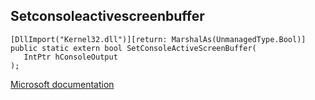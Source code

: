 ## Setconsoleactivescreenbuffer

```
[DllImport("Kernel32.dll")][return: MarshalAs(UnmanagedType.Bool)]
public static extern bool SetConsoleActiveScreenBuffer(
   IntPtr hConsoleOutput
);
```

[Microsoft documentation](https://docs.microsoft.com/en-us/windows/win32/api/wincon/nf-wincon-setconsoleactivescreenbuffer)
